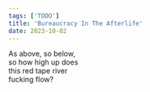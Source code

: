 ```yaml
---
tags: ['TODO']
title: 'Bureaucracy In The Afterlife'
date: 2023-10-02
---
```


As above, so below,  
so how high up does  
this red tape river  
fucking flow?

